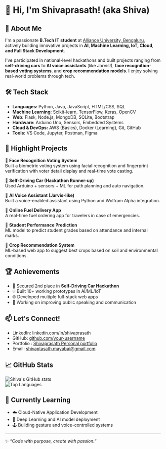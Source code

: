 # 👋 Hi, I'm Shivaprasath! (aka Shiva)

## 🚀 About Me

I'm a passionate **B.Tech IT student** at [Alliance University, Bengaluru](https://www.alliance.edu.in/), actively building innovative projects in **AI, Machine Learning, IoT, Cloud, and Full Stack Development**.

I've participated in national-level hackathons and built projects ranging from **self-driving cars** to **AI voice assistants** (like Jarvis!), **face recognition-based voting systems**, and **crop recommendation models**. I enjoy solving real-world problems through tech.

## 🛠️ Tech Stack

- **Languages:** Python, Java, JavaScript, HTML/CSS, SQL  
- **Machine Learning:** Scikit-learn, TensorFlow, Keras, OpenCV  
- **Web:** Flask, Node.js, MongoDB, SQLite, Bootstrap  
- **Hardware:** Arduino Uno, Sensors, Embedded Systems  
- **Cloud & DevOps:** AWS (Basics), Docker (Learning), Git, GitHub  
- **Tools:** VS Code, Jupyter, Postman, Figma

## 🌟 Highlight Projects

🔹 **Face Recognition Voting System**  
Built a biometric voting system using facial recognition and fingerprint verification with voter detail display and real-time vote casting.

🔹 **Self-Driving Car (Hackathon Runner-up)**  
Used Arduino + sensors + ML for path planning and auto navigation.

🔹 **AI Voice Assistant (Jarvis-like)**  
Built a voice-enabled assistant using Python and Wolfram Alpha integration.

🔹 **Online Fuel Delivery App**  
A real-time fuel ordering app for travelers in case of emergencies.

🔹 **Student Performance Prediction**  
ML model to predict student grades based on attendance and internal marks.

🔹 **Crop Recommendation System**  
ML-based web app to suggest best crops based on soil and environmental conditions.

## 🏆 Achievements

- 🥈 Secured 2nd place in **Self-Driving Car Hackathon**
- 💡 Built 10+ working prototypes in AI/ML/IoT
- 🌐 Developed multiple full-stack web apps
- 💬 Working on improving public speaking and communication

## 📫 Let's Connect!

- LinkedIn: [linkedin.com/in/shivaprasath](https://www.linkedin.com/in/shiva-prasath-749361260/)
- GitHub: [github.com/your-username](https://github.com/your-username) <!-- replace this -->
- Portfolio : [Shivaprasath Personal portfolio](https://shiva1021-crypto.github.io/portfolio/)
- Email: [shivaptasath.mayabai@gmail.com](mailto:shivaprasath.mayabai@gmail.com)
## 📈 GitHub Stats

![Shiva's GitHub stats](https://github-readme-stats.vercel.app/api?username=your-username&show_icons=true&theme=radical)  
![Top Languages](https://github-readme-stats.vercel.app/api/top-langs/?username=your-username&layout=compact&theme=radical)

## 📌 Currently Learning

- ☁️ Cloud-Native Application Development
- 🤖 Deep Learning and AI model deployment
- 🕹️ Building gesture and voice-controlled systems

---

✨ _“Code with purpose, create with passion.”_  
